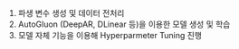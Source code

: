 1. 파생 변수 생성 및 데이터 전처리
2. AutoGluon (DeepAR, DLinear 등)을 이용한 모델 생성 및 학습
3. 모델 자체 기능을 이용해 Hyperparmeter Tuning 진행
